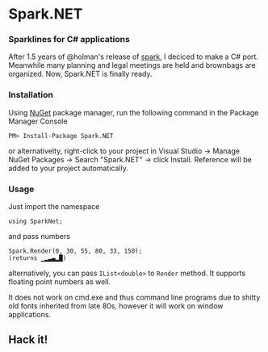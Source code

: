 # Spark.NET
### Sparklines for C# applications

After 1.5 years of @holman's release of [spark](https://github.com/holman/spark), I deciced to make a C# port. Meanwhile many planning and legal meetings are held and brownbags are organized. Now, Spark.NET is finally ready.

### Installation

Using [NuGet](https://nuget.org/) package manager, run the following command in the Package Manager Console

    PM> Install-Package Spark.NET

or alternativelty, right-click to your project in Visual Studio → Manage NuGet Packages → Search "Spark.NET" → click Install. Reference will be added to your project automatically.

### Usage

Just import the namespace
    
    using SparkNet;

and pass numbers

	Spark.Render(0, 30, 55, 80, 33, 150);
    (returns ▁▂▃▄▂█)

alternatively, you can pass `IList<double>` to `Render` method. It supports floating point numbers as well.

It does not work on cmd.exe and thus command line programs due to shitty old fonts inherited from late 80s, however it will work on window applications.

## Hack it!
